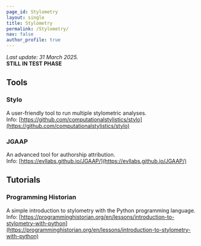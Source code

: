 ```yaml
---
page_id: Stylometry
layout: single
title: Stylometry
permalink: /Stylometry/
nav: false
author_profile: true
---
```


*Last update: 31 March 2025.*  
**STILL IN TEST PHASE**

## Tools

### Stylo

A user-friendly tool to run multiple stylometric analyses.  
Info: [https://github.com/computationalstylistics/stylo](https://github.com/computationalstylistics/stylo)

### JGAAP

An advanced tool for authorship attribution.  
Info: [https://evllabs.github.io/JGAAP/](https://evllabs.github.io/JGAAP/)

## Tutorials

### Programming Historian

A simple introduction to stylometry with the Python programming language.  
Info: [https://programminghistorian.org/en/lessons/introduction-to-stylometry-with-python](https://programminghistorian.org/en/lessons/introduction-to-stylometry-with-python)
